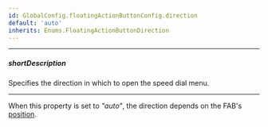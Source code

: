 ```yaml
---
id: GlobalConfig.floatingActionButtonConfig.direction
default: 'auto'
inherits: Enums.FloatingActionButtonDirection
---
```

---
##### shortDescription
Specifies the direction in which to open the speed dial menu.

---
When this property is set to *"auto"*, the direction depends on the FAB's [position](/api-reference/50%20Common/Object%20Structures/GlobalConfig/floatingActionButtonConfig/position.md '/Documentation/ApiReference/Common/Object_Structures/GlobalConfig/floatingActionButtonConfig/#position').